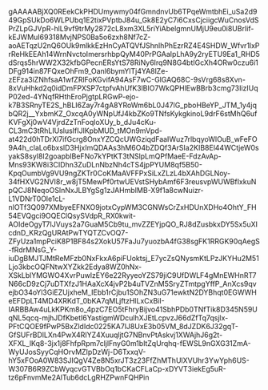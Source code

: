 gAAAAABjXQ0REekCkPHDUmywmy04fGmndnvUb6TPqeWmtbhEi_uSa2d949GpSUkDo6WLPUbq1E2tixPVptbJ84u_Gk8E2yC7i6CxsCjciigcWuCnosVdSPrZLpGJVpR-hlL9vf9trMy2872cL8xm3XL5riYiAbelgmnUMjU9eu0i8UBrIif-kEJWMuI69318MvjNPS0Ba5o6zxh8Nf7cZ-aoAETqzU2nQ6OUk9mlkkEzHnCyATQVfJShnlhPhEzrRZ4E4SHDW_Wfvr1lxPrReHkEEAh14WrnNvctoImersrhbpQyM40PrPGAaIpLhA9y2ryETU9Ea1_RHD5dSrqs5hrWW2X32kfbGPecnERsYtS78RiNy6Irq9N8G4btIGcXh4ORw0czu6i1DFg914in87FQxeOhFm9_Oanl6bymYlTj4YA8lZe-zEFza3iZNhfsaA1wfZRlFoKGvifA94AsF7wC-GlGAQ68C-9sVrg68s8Xvn-8xVuHhkd2q0idDmFPXSP7ctpfvAhUfK3lBIO7WkQPHlEwBBrb3cmg73IizIUqP02ed-4YNqfRHthEroPjgtpLRGwP-ejo-k7B3SRnyTE2S_hBLI6Zay7r4gA8YRoWm6bL0J47lG_pboHBeYP_JTM_1y4jqbQR2j__YxbmKZ_OxcqA0yWNpUfJ4kbZKo9TNfsKykgkinoL9drF6stMhQ6ufKVFgXj0wV4VjrdZzTnFoqloXUy_b_dJu4cKu-CL3mC3tRhLIUslusIfIJlKpbMUD_tMOn9mVpd-at422d0hTDrXl7ifGcrg8OnxYZCQcUWGziqdFaaIWuz7rlbqyoWlOuB_wFeFO9A4h_claLo6bxslD3HjxImQDAAs3hM6O4bZDQf3ArSIa2KIB8El44WCtjeW0syakS8syI8l2goapbIBeFNo7kYPtKT3tNSlpLmQPfMaeE-FdzAvAp-Mns93KW8i3CIDhn3ZuDLnNbzNh4cTS4jpPYUM8qf5B50-KpqOumbVg9VU9ngZKTr0CoKMaAVFFPxSiLxZLzL4bXAhDGLNoy-34fHXVG2NVI8r_w8jT5MewPf0rtwUEVstSHybAmf6F3reusvpWUWBfIxkuNpQCJ8NeqoOSlnNxJLBYgSg1zJAHmbIMB-X9f1a8cwNuizr-L1VDNrT0Ole1cL-nlOTf3Q097XMbyeEFNXO9jotxCypWM3CGNWsCrZxHDUnXDHo4OhtY_FH54EVQgci9OQEClQsySVdpR_RX0kwit-AOIdeOgyT7IJVuys2a7GuaM5Cb9tu_mvZZEYjpQO_RJ8dZusbkxDY5Sx5uXIcdnD_KRzQgURAtPwTYQTZCvOQ7-ZFyUza1mpPciK8P1BF84s2XokU57FaJu7yuozbA4fG38sgFK1RRGK90qAegS-fRdrMNsG_Y-iuDgBMJTJMtReMFzb0NxFkxA6piFUoktsj_E7ycZsQNysmKtLPzJKYHu2M51Ljo3kbcOQFNtwXYZkk2Edya8WZ0hNx-XSkLblYMGWO4XvrPuwlzEY6e22RyyeoYZS79jiC9UfDWLF4gMnEWHnRT7N66cD9zCj7uDTXfzJ1HAaXcX4jvP2b4uTVZnM5SryZTmtpgYffP_AnXcs9qvejbO34oYl3GiEZUjxheM_IEbb1rCjbu1SOhZN3uG71ewktN2DYBhqt0EGWWHeEFDpLT4MD4XRKdT_0bKA7qMLjftzHlLxCxBiI-IARBBAw4uLkKPKm8o_4pzC7EO5tFhryBijvo41SbhPDb0TNfTik8D345N59UqNL5qcq-mjhJDfKbetI6YastigmWDculhXJEtLcpvzJ66dZfTq7qsjlx-PFtCQOE9fPwP5BxZldIdc0225KA7lJ8UxE3b05VM_8dJZDK6J32gqT-GfSUFrBDlLXn4PwX4RIYZ4XuuqljtG7NBnvPtAskvj1XWAjhJ6g2t-XFXL_lKq8-3jx1j8FhfpRpm7cljlFnyG0m1bltZqUrqhq-fEWSL9nGXG31ZmA-WyUJosSyyCqHOrvMZIpDzWj-D6TxxqV-hY5xFOoA0W83SJIQgV4Ze8N5xrJT3z23FfZhMThUlXVUhr3YwYph6US-W307B6R9ZCbWyqcvGTVBbOq1bCKaCFLaCp-xDYVT3iekEg5uR-tz6pFnvmMe2AlTub6dcLgRHZPwnFQHPin